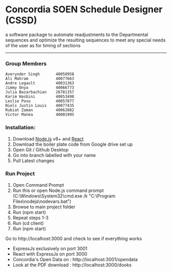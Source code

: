 # Concordia SOEN Schedule Designer (CSSD)
a software package to automate readjustments to the Departmental sequences and optimize the resulting sequences to meet any special needs of the user as for timing of sections

***
### Group Members

    Averynder Singh       40058958
    Ali Mahram            40077663
    Andre Legault         40031363
    Jimmy Onya            40066773
    Julia Bazarbachian    26781357
    Karim Hasbini         40053498
    Leslie Poso           40057877
    Niels Justin Louis    40077435
    Rubiat Zaman          40062082
    Victor Manea          40001995

### Installation:
1.    Download [Node.js](https://nodejs.org/) v8+ and [React](https://reactjs.org)
2.    Download the boiler plate code from Google drive set up
3.    Open Git / Github Desktop
4.    Go into branch labelled with your name
5.    Pull Latest changes

### Run Project
1.    Open Command Prompt
2.    Run this or open Node.js command prompt (C:\Windows\System32\cmd.exe /k "C:\Program Files\nodejs\nodevars.bat")
3.    Browse to main project folder
4.    Run (npm start)
5.    Repeat steps 1-3
6.    Run (cd client)
7.    Run (npm start)

Go to http://localhost:3000 and check to see if everything works
* ExpressJs exclusively on port 3001
* React with ExpressJs  on port 3000
* Concordia's Open Data on : http://localhost:3001/opendata
* Look at the PDF download : http://localhost:3000/dooks
